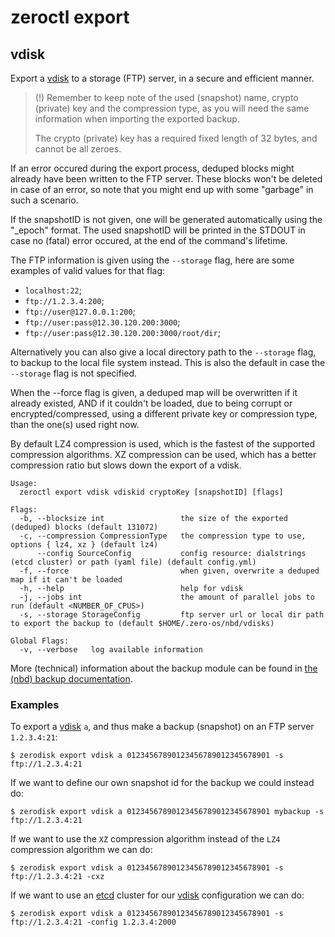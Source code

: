 # zeroctl export

## vdisk

Export a [vdisk][vdisk] to a storage (FTP) server,
in a secure and efficient manner.

> (!) Remember to keep note of the used (snapshot) name,
crypto (private) key and the compression type,
as you will need the same information when importing the exported backup.
>
> The crypto (private) key has a required fixed length of 32 bytes,
and cannot be all zeroes.

If an error occured during the export process,
deduped blocks might already have been written to the FTP server.
These blocks won't be deleted in case of an error,
so note that you might end up with some "garbage" in such a scenario.

If the snapshotID is not given,
one will be generated automatically using the "<vdiskID>_epoch" format.
The used snapshotID will be printed in the STDOUT in case
no (fatal) error occured, at the end of the command's lifetime.

The FTP information is given using the `--storage` flag,
here are some examples of valid values for that flag:
+ `localhost:22`;
+ `ftp://1.2.3.4:200`;
+ `ftp://user@127.0.0.1:200`;
+ `ftp://user:pass@12.30.120.200:3000`;
+ `ftp://user:pass@12.30.120.200:3000/root/dir`;

Alternatively you can also give a local directory path to the `--storage` flag,
to backup to the local file system instead.
This is also the default in case the `--storage` flag is not specified.

When the --force flag is given,
a deduped map will be overwritten if it already existed,
AND if it couldn't be loaded, due to being corrupt or encrypted/compressed,
using a different private key or compression type, than the one(s) used right now.

By default LZ4 compression is used, which is the fastest of the supported compression algorithms.
XZ compression can be used, which has a better compression ratio but slows down the export of a vdisk.

```
Usage:
  zeroctl export vdisk vdiskid cryptoKey [snapshotID] [flags]

Flags:
  -b, --blocksize int                 the size of the exported (deduped) blocks (default 131072)
  -c, --compression CompressionType   the compression type to use, options { lz4, xz } (default lz4)
      --config SourceConfig           config resource: dialstrings (etcd cluster) or path (yaml file) (default config.yml)
  -f, --force                         when given, overwrite a deduped map if it can't be loaded
  -h, --help                          help for vdisk
  -j, --jobs int                      the amount of parallel jobs to run (default <NUMBER_OF_CPUS>)
  -s, --storage StorageConfig         ftp server url or local dir path to export the backup to (default $HOME/.zero-os/nbd/vdisks)

Global Flags:
  -v, --verbose   log available information
```

More (technical) information about the backup module can be found in [the (nbd) backup documentation](/docs/nbd/backup.md).

### Examples

To export a [vdisk][vdisk] `a`, and thus make a backup (snapshot) on an FTP server `1.2.3.4:21`:

```
$ zerodisk export vdisk a 01234567890123456789012345678901 -s ftp://1.2.3.4:21
```

If we want to define our own snapshot id for the backup we could instead do:

```
$ zerodisk export vdisk a 01234567890123456789012345678901 mybackup -s ftp://1.2.3.4:21
```

If we want to use the `XZ` compression algorithm instead of the `LZ4` compression algorithm we can do:

```
$ zerodisk export vdisk a 01234567890123456789012345678901 -s ftp://1.2.3.4:21 -cxz
```

If we want to use an [etcd][etcd] cluster for our [vdisk][vdisk] configuration we can do:

```
$ zerodisk export vdisk a 01234567890123456789012345678901 -s ftp://1.2.3.4:21 -config 1.2.3.4:2000
```

[vdisk]: /docs/glossary.md#vdisk
[etcd]: /docs/glossary.md#etcd
